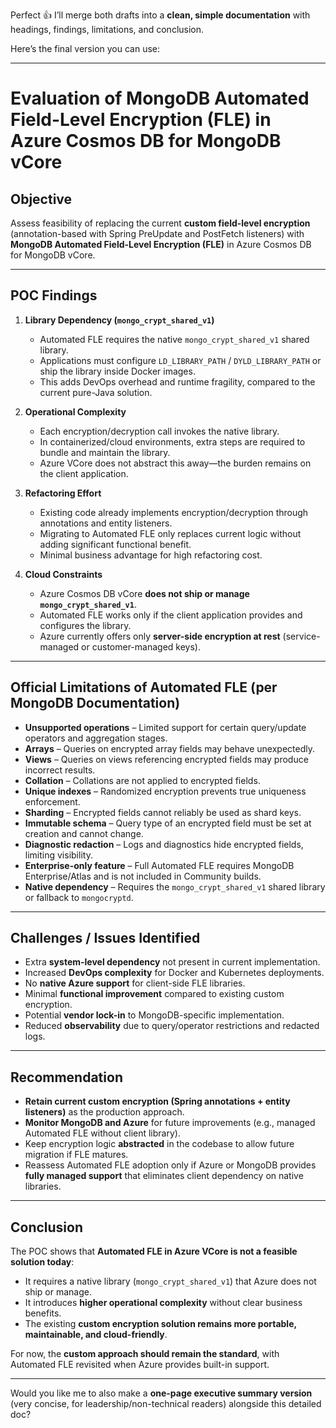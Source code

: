 Perfect 👍 I’ll merge both drafts into a **clean, simple documentation** with headings, findings, limitations, and conclusion.

Here’s the final version you can use:

---

# Evaluation of MongoDB Automated Field-Level Encryption (FLE) in Azure Cosmos DB for MongoDB vCore

## Objective

Assess feasibility of replacing the current **custom field-level encryption** (annotation-based with Spring PreUpdate and PostFetch listeners) with **MongoDB Automated Field-Level Encryption (FLE)** in Azure Cosmos DB for MongoDB vCore.

---

## POC Findings

1. **Library Dependency (`mongo_crypt_shared_v1`)**

   * Automated FLE requires the native `mongo_crypt_shared_v1` shared library.
   * Applications must configure `LD_LIBRARY_PATH` / `DYLD_LIBRARY_PATH` or ship the library inside Docker images.
   * This adds DevOps overhead and runtime fragility, compared to the current pure-Java solution.

2. **Operational Complexity**

   * Each encryption/decryption call invokes the native library.
   * In containerized/cloud environments, extra steps are required to bundle and maintain the library.
   * Azure VCore does not abstract this away—the burden remains on the client application.

3. **Refactoring Effort**

   * Existing code already implements encryption/decryption through annotations and entity listeners.
   * Migrating to Automated FLE only replaces current logic without adding significant functional benefit.
   * Minimal business advantage for high refactoring cost.

4. **Cloud Constraints**

   * Azure Cosmos DB vCore **does not ship or manage `mongo_crypt_shared_v1`**.
   * Automated FLE works only if the client application provides and configures the library.
   * Azure currently offers only **server-side encryption at rest** (service-managed or customer-managed keys).

---

## Official Limitations of Automated FLE (per MongoDB Documentation)

* **Unsupported operations** – Limited support for certain query/update operators and aggregation stages.
* **Arrays** – Queries on encrypted array fields may behave unexpectedly.
* **Views** – Queries on views referencing encrypted fields may produce incorrect results.
* **Collation** – Collations are not applied to encrypted fields.
* **Unique indexes** – Randomized encryption prevents true uniqueness enforcement.
* **Sharding** – Encrypted fields cannot reliably be used as shard keys.
* **Immutable schema** – Query type of an encrypted field must be set at creation and cannot change.
* **Diagnostic redaction** – Logs and diagnostics hide encrypted fields, limiting visibility.
* **Enterprise-only feature** – Full Automated FLE requires MongoDB Enterprise/Atlas and is not included in Community builds.
* **Native dependency** – Requires the `mongo_crypt_shared_v1` shared library or fallback to `mongocryptd`.

---

## Challenges / Issues Identified

* Extra **system-level dependency** not present in current implementation.
* Increased **DevOps complexity** for Docker and Kubernetes deployments.
* No **native Azure support** for client-side FLE libraries.
* Minimal **functional improvement** compared to existing custom encryption.
* Potential **vendor lock-in** to MongoDB-specific implementation.
* Reduced **observability** due to query/operator restrictions and redacted logs.

---

## Recommendation

* **Retain current custom encryption (Spring annotations + entity listeners)** as the production approach.
* **Monitor MongoDB and Azure** for future improvements (e.g., managed Automated FLE without client library).
* Keep encryption logic **abstracted** in the codebase to allow future migration if FLE matures.
* Reassess Automated FLE adoption only if Azure or MongoDB provides **fully managed support** that eliminates client dependency on native libraries.

---

## Conclusion

The POC shows that **Automated FLE in Azure VCore is not a feasible solution today**:

* It requires a native library (`mongo_crypt_shared_v1`) that Azure does not ship or manage.
* It introduces **higher operational complexity** without clear business benefits.
* The existing **custom encryption solution remains more portable, maintainable, and cloud-friendly**.

For now, the **custom approach should remain the standard**, with Automated FLE revisited when Azure provides built-in support.

---

Would you like me to also make a **one-page executive summary version** (very concise, for leadership/non-technical readers) alongside this detailed doc?

